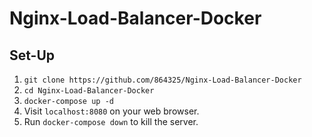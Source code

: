 # Nginx-Load-Balancer-Docker

## Set-Up

1. `git clone https://github.com/864325/Nginx-Load-Balancer-Docker`
2. `cd Nginx-Load-Balancer-Docker`
3. `docker-compose up -d`
4. Visit `localhost:8080` on your web browser.
5. Run `docker-compose down` to kill the server.
